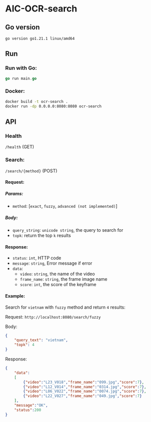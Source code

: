 # AIC-OCR-search

## Go version
```
go version go1.21.1 linux/amd64
```

## Run 

### Run with Go:
```go
go run main.go
```

### Docker:
```bash
docker build -t ocr-search .  
docker run -dp 0.0.0.0:8080:8080 ocr-search
```

## API

### Health
`/health` (GET)

### Search:
`/search/{method}` (POST)

#### Request:

##### Params:
- `method`: [`exact`, `fuzzy`, `advanced (not implemented)`]

##### Body:
- `query_string`: `unicode string`, the query to search for
- `topk`: return the top `k` results

#### Response:
- `status`: `int`, HTTP code
- `message`: `string`, Error message if error
- `data`: 
    - `video`: `string`, the name of the video
    - `frame_name`: `string`, the frame image name
    - `score`: `int`, the score of the keyframe

#### Example: 
Search for `vietnam` with `fuzzy` method and return `4` results: 

Request: `http://localhost:8080/search/fuzzy`

Body: 
```json
{
    "query_text": "vietnam",
    "topk": 4
}
```
Response: 
```json
{
    "data":
    [
        {"video":"L23_V018","frame_name":"099.jpg","score":7},
        {"video":"L12_V014","frame_name":"0314.jpg","score":7},
        {"video":"L06_V022","frame_name":"0074.jpg","score":7},
        {"video":"L22_V027","frame_name":"049.jpg","score":7}
    ],
    "message":"OK",
    "status":200
}
```